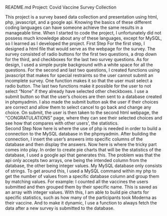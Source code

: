 README.md
Project: Covid Vaccine Survey Collection

This project is a survey based data collection and presentation using html, php, javascript, and a google api. Knowing the basics of these different coding languages can have someone achieve the same results in a manageable time. When I started to code the project, I unfortunately did not possess much knowledge about any of these languages, except for MySQL, so I learned as I developed the project. 
First Step
For the first step, I designed a html file that would serve as the webpage for the survey. The survey consisted of radio buttons for the first two questions, a drop down for the third, and checkboxes for the last two survey questions. As for design, I used a simple purple background with a white space for all the questions. For the second and last two questions, I created functions using javascript that makes for special restraints so the user cannot submit an incomplete survey. One function makes it so that the user must select a radio button. The last two functions make it possible for the user to not select “None” if they already have selected other checkboxes. I use a submit button so that the user’s choices are then sent to a database created in phpmyadmin. I also made the submit button ask the user if their choices are correct and allow them to select cancel to go back and change any choice. On submit, the user is then taken to the second html webpage, the “CONGRATULATIONS” page, where they can see their selected choices and see how that compares with other users', the statistics.  
Second Step
Now here is where the use of php is needed in order to build a connection to the MySQL database in the phpmyadmin. After building the connection, I insert the user’s answers into specific columns of the database and then display the answers. Now here is where the tricky part comes into play. In order to create pie charts that will be the statistics of the database, I used a google api that generates this. The problem was that the api only accepts two arrays, one being the intended column from the database, the other being integer values. My MySQL database only consists of strings. To get around this, I used a MySQL command within my php to get the number of values from a specific database column and group them by matching values. For example: I counted all the vaccines the users submitted and then grouped them by their specific name. This is saved as an array with integer values. With this, I am able to build pie charts for specific statistics, such as how many of the participants took Moderna as their vaccine. And to make it dynamic, I use a function to always fetch the data after a new survey is submitted to the database. 
